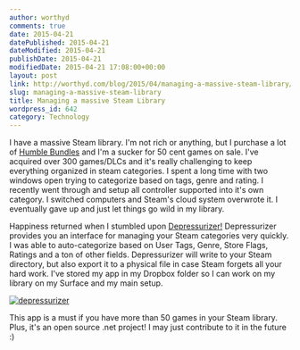 ```yaml
---
author: worthyd
comments: true
date: 2015-04-21 
datePublished: 2015-04-21  
dateModified: 2015-04-21 
publishDate: 2015-04-21  
modifiedDate: 2015-04-21 17:08:00+00:00
layout: post
link: http://worthyd.com/blog/2015/04/managing-a-massive-steam-library/
slug: managing-a-massive-steam-library
title: Managing a massive Steam Library
wordpress_id: 642
category: Technology
---
```


I have a massive Steam library.  I'm not rich or anything, but I purchase a lot of [Humble Bundles](https://www.humblebundle.com/) and I'm a sucker for 50 cent games on sale.  I've acquired over 300 games/DLCs and it's really challenging to keep everything organized in steam categories.  I spent a long time with two windows open trying to categorize based on tags, genre and rating.  I recently went through and setup all controller supported into it's own category. I switched computers and Steam's cloud system overwrote it.  I eventually gave up and just let things go wild in my library.

Happiness returned when I stumbled upon [Depressurizer!](https://github.com/rallion/depressurizer)  Depressurizer provides you an interface for managing your Steam categories very quickly.  I was able to auto-categorize  based on User Tags, Genre, Store Flags, Ratings and a ton of other fields.  Depressurizer will write to your Steam directory, but also export it to a physical file in case Steam forgets all your hard work.  I've stored my app in my Dropbox folder so I can work on my library on my Surface and my main setup.  

[![depressurizer](http://blog.worthyd.com/wp-content/uploads/2015/04/depressurizer-300x219.png)](http://blog.worthyd.com/wp-content/uploads/2015/04/depressurizer.png)
 
This app is a must if you have more than 50 games in your Steam library.  Plus, it's an open source .net project!  I may just contribute to it in the future :)
